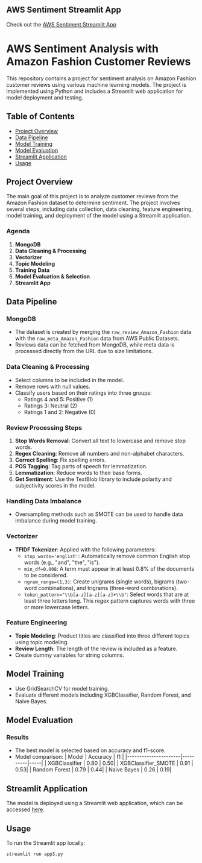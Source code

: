 ## AWS Sentiment Streamlit App

Check out the [AWS Sentiment Streamlit App](https://awsentiment.streamlit.app/)

# AWS Sentiment Analysis with Amazon Fashion Customer Reviews

This repository contains a project for sentiment analysis on Amazon Fashion customer reviews using various machine learning models. The project is implemented using Python and includes a Streamlit web application for model deployment and testing.

## Table of Contents
- [Project Overview](#project-overview)
- [Data Pipeline](#data-pipeline)
- [Model Training](#model-training)
- [Model Evaluation](#model-evaluation)
- [Streamlit Application](#streamlit-application)
- [Usage](#usage)


## Project Overview

The main goal of this project is to analyze customer reviews from the Amazon Fashion dataset to determine sentiment. The project involves several steps, including data collection, data cleaning, feature engineering, model training, and deployment of the model using a Streamlit application.

### Agenda
1. **MongoDB**
2. **Data Cleaning & Processing**
3. **Vectorizer**
4. **Topic Modeling**
5. **Training Data**
6. **Model Evaluation & Selection**
7. **Streamlit App**

## Data Pipeline

### MongoDB
- The dataset is created by merging the `raw_review_Amazon_Fashion` data with the `raw_meta_Amazon_Fashion` data from AWS Public Datasets.
- Reviews data can be fetched from MongoDB, while meta data is processed directly from the URL due to size limitations.

### Data Cleaning & Processing
- Select columns to be included in the model.
- Remove rows with null values.
- Classify users based on their ratings into three groups:
  - Ratings 4 and 5: Positive (1)
  - Ratings 3: Neutral (2)
  - Ratings 1 and 2: Negative (0)

### Review Processing Steps
1. **Stop Words Removal**: Convert all text to lowercase and remove stop words.
2. **Regex Cleaning**: Remove all numbers and non-alphabet characters.
3. **Correct Spelling**: Fix spelling errors.
4. **POS Tagging**: Tag parts of speech for lemmatization.
5. **Lemmatization**: Reduce words to their base forms.
6. **Get Sentiment**: Use the TextBlob library to include polarity and subjectivity scores in the model.

### Handling Data Imbalance
- Oversampling methods such as SMOTE can be used to handle data imbalance during model training.

### Vectorizer
- **TFIDF Tokenizer**: Applied with the following parameters:
  - `stop_words='english'`: Automatically remove common English stop words (e.g., "and", "the", "is").
  - `min_df=0.008`: A term must appear in at least 0.8% of the documents to be considered.
  - `ngram_range=(1,3)`: Create unigrams (single words), bigrams (two-word combinations), and trigrams (three-word combinations).
  - `token_pattern="\\b[a-z][a-z][a-z]+\\b"`: Select words that are at least three letters long. This regex pattern captures words with three or more lowercase letters.

### Feature Engineering
- **Topic Modeling**: Product titles are classified into three different topics using topic modeling.
- **Review Length**: The length of the review is included as a feature.
- Create dummy variables for string columns.

## Model Training
- Use GridSearchCV for model training.
- Evaluate different models including XGBClassifier, Random Forest, and Naive Bayes.

## Model Evaluation

### Results
- The best model is selected based on accuracy and f1-score.
- Model comparison:
  | Model                | Accuracy | f1  |
  |----------------------|----------|-----|
  | XGBClassifier        | 0.80     | 0.50|
  | XGBClassifier_SMOTE  | 0.91     | 0.53|
  | Random Forest        | 0.79     | 0.44|
  | Naive Bayes          | 0.26     | 0.19|

## Streamlit Application

The model is deployed using a Streamlit web application, which can be accessed [here](https://awsentiment.streamlit.app/).

## Usage

To run the Streamlit app locally:
```sh
streamlit run app3.py
